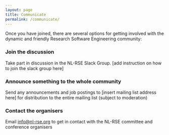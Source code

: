 ```yaml
---
layout: page
title: Communicate
permalink: /communicate/
---
```


Once you have joined, there are several options for getting involved with the dynamic and friendly
Research Software Engineering community:

### Join the discussion

Take part in discussion in the NL-RSE Slack Group. [add instruction on how to join the slack group here]

### Announce something to the whole community

Send any announcements and job postings to [insert mailing list address here] for distribution to the entire mailing list (subject to moderation)

### Contact the organisers

Email info@nl-rse.org to get in contact with the NL-RSE committee and conference organisers




